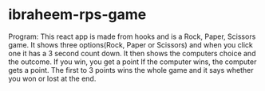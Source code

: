 # ibraheem-rps-game
Program:
    This react app is made from hooks and is a Rock, Paper, Scissors game.
    It shows three options(Rock, Paper or Scissors) and when you click one it has a 3 second count down.
    It then shows the computers choice and the outcome.
    If you win, you get a point
    If the computer wins, the computer gets a point.
    The first to 3 points wins the whole game and it says whether you won or lost at the end.
